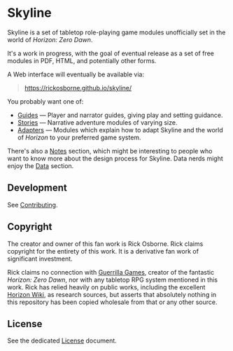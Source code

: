 # Skyline

Skyline is a set of tabletop role-playing game modules unofficially set in the world of _Horizon: Zero Dawn_.

It's a work in progress, with the goal of eventual release as a set of free modules in PDF, HTML, and potentially other forms.

A Web interface will eventually be available via:

> https://rickosborne.github.io/skyline/

You probably want one of:

* [Guides](guide) — Player and narrator guides, giving play and setting guidance.
* [Stories](story) — Narrative adventure modules of varying size.
* [Adapters](adapter) — Modules which explain how to adapt Skyline and the world of _Horizon_ to your preferred game system. 

There's also a [Notes](notes) section, which might be interesting to people who want to know more about the design process for Skyline.
Data nerds might enjoy the [Data](data) section.

## Development

See [Contributing](CONTRIBUTING.md).

## Copyright

The creator and owner of this fan work is Rick Osborne.
Rick claims copyright for the entirety of this work.
It is a derivative fan work of significant investment.

Rick claims no connection with [Guerrilla Games](https://www.guerrilla-games.com/), creator of the fantastic _Horizon: Zero Dawn_, nor with any tabletop RPG system mentioned in this work.
Rick has relied heavily on public works, including the excellent [Horizon Wiki](https://horizon.fandom.com/), as research sources, but asserts that absolutely nothing in this repository has been copied wholesale from that or any other source.

## License

See the dedicated [License](LICENSE.md) document.
